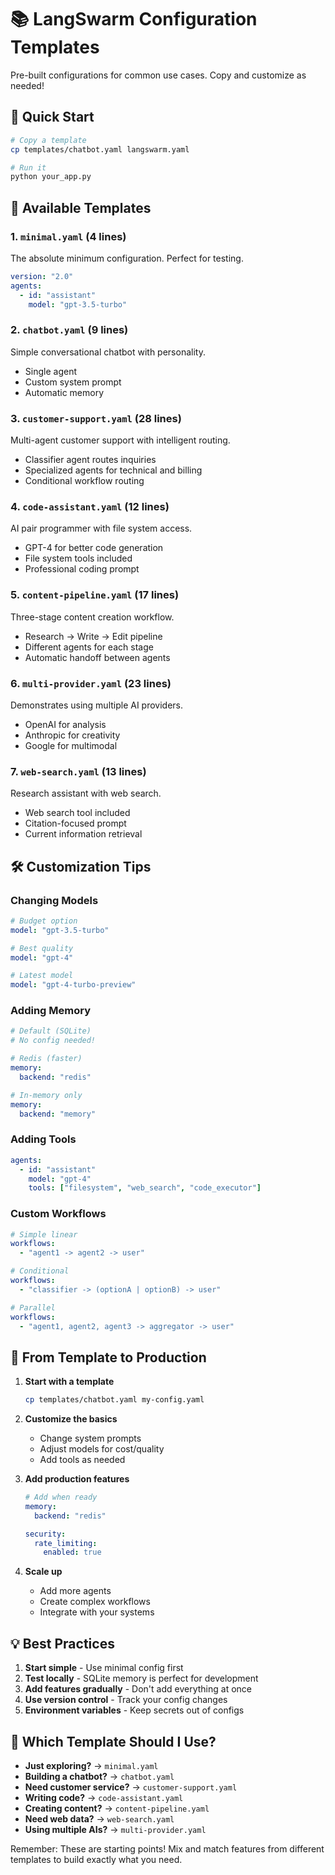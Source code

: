 # 📚 LangSwarm Configuration Templates

Pre-built configurations for common use cases. Copy and customize as needed!

## 🚀 Quick Start

```bash
# Copy a template
cp templates/chatbot.yaml langswarm.yaml

# Run it
python your_app.py
```

## 📝 Available Templates

### **1. `minimal.yaml`** (4 lines)
The absolute minimum configuration. Perfect for testing.
```yaml
version: "2.0"
agents:
  - id: "assistant"
    model: "gpt-3.5-turbo"
```

### **2. `chatbot.yaml`** (9 lines)
Simple conversational chatbot with personality.
- Single agent
- Custom system prompt
- Automatic memory

### **3. `customer-support.yaml`** (28 lines)
Multi-agent customer support with intelligent routing.
- Classifier agent routes inquiries
- Specialized agents for technical and billing
- Conditional workflow routing

### **4. `code-assistant.yaml`** (12 lines)
AI pair programmer with file system access.
- GPT-4 for better code generation
- File system tools included
- Professional coding prompt

### **5. `content-pipeline.yaml`** (17 lines)
Three-stage content creation workflow.
- Research → Write → Edit pipeline
- Different agents for each stage
- Automatic handoff between agents

### **6. `multi-provider.yaml`** (23 lines)
Demonstrates using multiple AI providers.
- OpenAI for analysis
- Anthropic for creativity
- Google for multimodal

### **7. `web-search.yaml`** (13 lines)
Research assistant with web search.
- Web search tool included
- Citation-focused prompt
- Current information retrieval

## 🛠️ Customization Tips

### **Changing Models**
```yaml
# Budget option
model: "gpt-3.5-turbo"

# Best quality
model: "gpt-4"

# Latest model
model: "gpt-4-turbo-preview"
```

### **Adding Memory**
```yaml
# Default (SQLite)
# No config needed!

# Redis (faster)
memory:
  backend: "redis"

# In-memory only
memory:
  backend: "memory"
```

### **Adding Tools**
```yaml
agents:
  - id: "assistant"
    model: "gpt-4"
    tools: ["filesystem", "web_search", "code_executor"]
```

### **Custom Workflows**
```yaml
# Simple linear
workflows:
  - "agent1 -> agent2 -> user"

# Conditional
workflows:
  - "classifier -> (optionA | optionB) -> user"

# Parallel
workflows:
  - "agent1, agent2, agent3 -> aggregator -> user"
```

## 📖 From Template to Production

1. **Start with a template**
   ```bash
   cp templates/chatbot.yaml my-config.yaml
   ```

2. **Customize the basics**
   - Change system prompts
   - Adjust models for cost/quality
   - Add tools as needed

3. **Add production features**
   ```yaml
   # Add when ready
   memory:
     backend: "redis"
   
   security:
     rate_limiting:
       enabled: true
   ```

4. **Scale up**
   - Add more agents
   - Create complex workflows
   - Integrate with your systems

## 💡 Best Practices

1. **Start simple** - Use minimal config first
2. **Test locally** - SQLite memory is perfect for development
3. **Add features gradually** - Don't add everything at once
4. **Use version control** - Track your config changes
5. **Environment variables** - Keep secrets out of configs

## 🤔 Which Template Should I Use?

- **Just exploring?** → `minimal.yaml`
- **Building a chatbot?** → `chatbot.yaml`
- **Need customer service?** → `customer-support.yaml`
- **Writing code?** → `code-assistant.yaml`
- **Creating content?** → `content-pipeline.yaml`
- **Need web data?** → `web-search.yaml`
- **Using multiple AIs?** → `multi-provider.yaml`

Remember: These are starting points! Mix and match features from different templates to build exactly what you need.